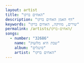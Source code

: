 ```yaml
---
layout: artist
title: "האחים ברקו"
description: "דף האמן האחים ברקו"
keywords: "שירים, מוזיקה, האחים ברקו"
permalink: /artists/האחים-ברקו/
songs:
  - number: "32686"
    name: "שבת היא מלזעוק"
    album: "סינגלים"
    artist: "האחים ברקו"
---
```

